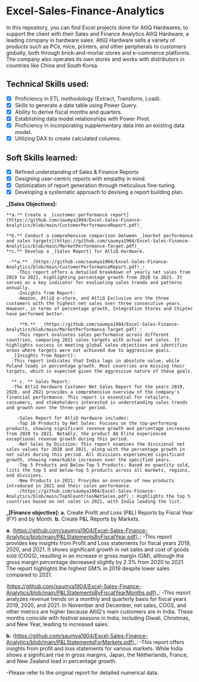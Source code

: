 # Excel-Sales-Finance-Analytics
In this repository, you can find Excel projects done for AtliQ Hardwares, to support the client with their Sales and Finance Analytics.AtliQ Hardware, a leading company in hardware sales. AtliQ Hardware sells a variety of products such as PCs, mice, printers, and other peripherals to customers globally, both through brick-and-mortar stores and e-commerce platforms. The company also operates its own stores and works with distributors in countries like China and South Korea.

## Technical Skills used:
- [x]	Proficiency in ETL methodology (Extract, Transform, Load).
- [x]	Skills to generate a date table using Power Query.
- [x]	Ability to derive fiscal months and quarters.
- [x]	Establishing data model relationships with Power Pivot.
- [x]	Proficiency in incorporating supplementary data into an existing data model.
- [x]	Utilizing DAX to create calculated columns.

## Soft Skills learned:
- [x]	Refined understanding of Sales & Finance Reports
- [x]	Designing user-centric reports with empathy in mind.
- [x]	Optimization of report generation through meticulous fine-tuning.
- [x]	Developing a systematic approach to devising a report building plan.
  
  **_[Sales Objectives]:** 

    **a.** Create a _[customer performance report](https://github.com/saumya1904/Excel-Sales-Finance-Analytics/blob/main/CustomerPerformanceReport.pdf)_ 

    **b.** Conduct a comprehensive comparison between _[market performance and sales targets](https://github.com/saumya1904/Excel-Sales-Finance-Analytics/blob/main/MarketPerformance-Target.pdf)_
    **c.** Develop a _[Sales Report] for AtliQ Hardware.

     -**a.** _(https://github.com/saumya1904/Excel-Sales-Finance-Analytics/blob/main/CustomerPerformanceReport.pdf)_:
     	-This report offers a detailed breakdown of yearly net sales from 2019 to 2021, highlighting percentage growth from 2020 to 2021. It serves as a key indicator for evaluating sales trends and patterns annually.
     	-Insights from Report:
     	-Amazon, AtliQ e-store, and AtliQ Exclusive are the three customers with the highest net sales over three consecutive years. However, in terms of percentage growth, Integration Stores and Chiptec have performed better.

     	 **b.**  _(https://github.com/saumya1904/Excel-Sales-Finance-Analytics/blob/main/MarketPerformance-Target.pdf)_:
     	-This report evaluates sales performance across different countries, comparing 2021 sales targets with actual net sales. It highlights success in meeting global sales objectives and identifies areas where targets were not achieved due to aggressive goals.
      _[Insights from Report]:
      -This report indicates that India lags in absolute value, while Poland leads in percentage growth. Most countries are missing their targets, which is expected given the aggressive nature of these goals.

      ** c. ** Sales Report:
      -The AtliQ Hardware Customer Net Sales Report for the years 2019, 2020, and 2021 provides a comprehensive overview of the company's financial performance. This report is essential for retailers, consumers, and stakeholders interested in understanding sales trends and growth over the three-year period.

     	-Sales Report for AtliQ Hardware includes:
     	-Top 10 Products by Net Sales: Focuses on the top-performing products, showing significant revenue growth and percentage increases from 2020 to 2021. Notably, the product AQ Elite experienced exceptional revenue growth during this period.
     	-Net Sales by Division: This report examines the divisional net sales values for 2020 and 2021, along with the percentage growth in net sales during this period. All divisions experienced significant growth, showing remarkable increases over the specified years.
     	-Top 5 Products and Below-Top 5 Products: Based on quantity sold, lists the top 5 and below-top 5 products across all markets, regions, and divisions.
     	-New Products in 2021: Provides an overview of new products introduced in 2021 and their sales performance.
     	-(https://github.com/saumya1904/Excel-Sales-Finance-Analytics/blob/main/Top5CountriesNetSales.pdf)_: Highlights the top 5 countries based on net sales in 2021, with India leading the list.




**_[Finance objective]:**
**a.**	Create Profit and Loss (P&L) Reports by Fiscal Year (FY) and by Month.
**b.**	Create P&L Reports by Markets.

**a.** (https://github.com/saumya1904/Excel-Sales-Finance-Analytics/blob/main/P&LStatementsByFiscalYear.pdf)_:
-This report provides key insights from Profit and Loss statements for fiscal years 2019, 2020, and 2021. It shows significant growth in net sales and cost of goods sold (COGS), resulting in an increase in gross margin (GM), although the gross margin percentage decreased slightly by 2.3% from 2020 to 2021. The report highlights the highest GM% in 2019 despite lower sales compared to 2021.

(https://github.com/saumya1904/Excel-Sales-Finance-Analytics/blob/main/P&LStatementsByFiscalYearMonths.pdf)_:
-This report analyzes revenue trends on a monthly and quarterly basis for fiscal years 2019, 2020, and 2021. In November and December, net sales, COGS, and other metrics are higher because AtliQ's main customers are in India. These months coincide with festival seasons in India, including Diwali, Christmas, and New Year, leading to increased sales.

**b.** (https://github.com/saumya1904/Excel-Sales-Finance-Analytics/blob/main/P&LStatementsForMarkets.pdf)_:
-This report offers insights from profit and loss statements for various markets. While India shows a significant rise in gross margins, Japan, the Netherlands, France, and New Zealand lead in percentage growth.

-Please refer to the original report for detailed numerical data.

